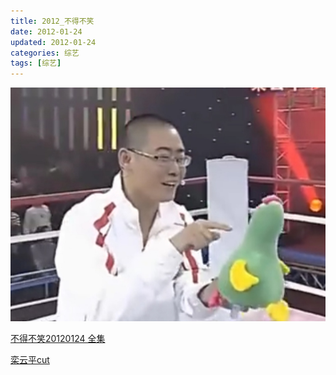 ```yaml
---
title: 2012_不得不笑
date: 2012-01-24
updated: 2012-01-24
categories: 综艺
tags: [综艺]
---
```


![](https://raw.githubusercontent.com/rhenginium/image/main/Screenshot_20210325_024037_com.android.chrome_edi.jpg)

[不得不笑20120124 全集](https://www.bilibili.com/video/BV1vt4y1S7A9?p=1)

[栾云平cut](https://m.weibo.cn/status/4317612277674098?)